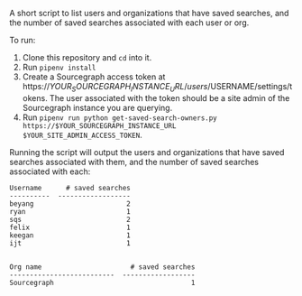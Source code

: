 A short script to list users and organizations that have saved searches, and the number of saved searches associated with each user or org.

To run:

1. Clone this repository and `cd` into it.
1. Run `pipenv install`
1. Create a Sourcegraph access token at https://$YOUR_SOURCEGRAPH_INSTANCE_URL/users/$USERNAME/settings/tokens. The user associated with the token should be a site admin of the Sourcegraph instance you are querying.
1. Run `pipenv run python get-saved-search-owners.py https://$YOUR_SOURCEGRAPH_INSTANCE_URL $YOUR_SITE_ADMIN_ACCESS_TOKEN`.

Running the script will output the users and organizations that have saved searches associated with them, and the number of saved searches associated with each:

```
Username      # saved searches
----------  ------------------
beyang                       2
ryan                         1
sqs                          2
felix                        1
keegan                       1
ijt                          1


Org name                      # saved searches
--------------------------  ------------------
Sourcegraph                                  1
```
